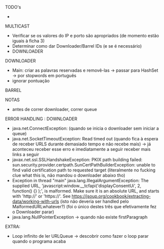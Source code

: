 TODO's

+
MULTICAST
- Verificar se os valores do IP e porto são apropriados (de momento estão iguais à ficha 3)
- Determinar como dar Downloader/Barrel IDs (e se é necessário)
- DOWNLOADER

DOWNLOADER
- Main: criar as palavras reservadas e removê-las -> passar para HashSet -> por stopwords em português
- ignorar pontuação 


BARREL


NOTAS 
- antes de correr downloader, correr queue

ERROR HANDLING : DOWNLOADER
- java.net.ConnectException: (quando se inicia o downloader sem iniciar a queue)
- java.net.SocketTimeoutException: Read timed out (quando fica à espera de receber URLS durante demasiado tempo e não recebe mais) -> 
já aconteceu receber esse erro e imediatamente a seguir receber mais links a seguir
- javax.net.ssl.SSLHandshakeException: PKIX path building failed: sun.security.provider.certpath.SunCertPathBuilderException: unable to find valid certification path to requested target
(literalmente no fucking clue what this is, não mandou o downloader abaixo tho)
- Exception in thread "main" java.lang.IllegalArgumentException: The supplied URL, 'javascript:window.__tcfapi('displayConsentUi', 2, function() {} );', is malformed. 
Make sure it is an absolute URL, and starts with 'http://' or 'https://'. See https://jsoup.org/cookbook/extracting-data/working-with-urls
  (isto não deveria ser handled pelo MalformedURLwhatever?) (foi o único destes três que efetivamente fez o Downloader parar)
- java.lang.NullPointerException -> quando não existe firstParagraph


EXTRA:
- Loop infinito de ler URLQueue -> descobrir como fazer o loop parar quando o programa acaba 



